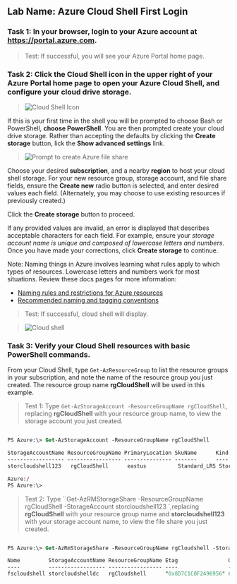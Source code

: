 ## Lab Name: Azure Cloud Shell First Login

### Task 1: In your browser, login to your Azure account at **https://portal.azure.com**.

> Test: If successful, you will see your Azure Portal home page.

### Task 2: Click the Cloud Shell icon in the upper right of your Azure Portal home page to open your Azure Cloud Shell, and configure your cloud drive storage.

> ![Cloud Shell Icon](https://i.imgur.com/nLx6dsO.png)

If this is your first time in the shell you will be prompted to choose Bash or PowerShell, **choose PowerShell**. You are then prompted create your cloud drive storage. Rather than accepting the defaults by clicking the **Create storage** button, lick the **Show advanced settings** link.



> ![Prompt to create Azure file share](https://i.imgur.com/xWWDFl0.png)



Choose your desired **subscription**, and a nearby **region** to host your cloud shell storage. For your new resource group, storage account, and file share fields, ensure the **Create new** radio button is selected, and enter desired values each field. (Alternately, you may choose to use existing resources if previously created.)

Click the **Create storage** button to proceed.

If any provided values are invalid, an error is displayed that describes acceptable characters for each field. For example, ensure your *storage account name is unique and composed of lowercase letters and numbers*. Once you have made your corrections, click **Create storage** to continue.

Note: Naming things in Azure involves learning what rules apply to which types of resources. Lowercase letters and numbers work for most situations. Review these docs pages for more information:
* [Naming rules and restrictions for Azure resources](https://docs.microsoft.com/en-us/azure/azure-resource-manager/management/resource-name-rules)
*  [Recommended naming and tagging conventions](https://docs.microsoft.com/en-us/azure/cloud-adoption-framework/ready/azure-best-practices/naming-and-tagging) 

> Test: If successful, cloud shell will display.

> ![Cloud shell](https://i.imgur.com/t27N5kH.png)

### Task 3: Verify your Cloud Shell resources with basic PowerShell commands.

From your Cloud Shell, type `Get-AzResourceGroup` to list the resource groups in your subscription, and note the name of the resource group you just created. The resource group name **rgCloudShell** will be used in this example.

> Test 1: Type `Get-AzStorageAccount -ResourceGroupName rgCloudShell`, replacing **rgCloudShell** with your resource group name, to view the storage account you just created.

```ps

PS Azure:\> Get-AzStorageAccount -ResourceGroupName rgCloudShell

StorageAccountName ResourceGroupName PrimaryLocation SkuName      Kind      AccessTier CreationTime         ProvisioningState EnableHttpsTrafficOnly LargeFileShares
------------------ ----------------- --------------- -------      ----      ---------- ------------         ----------------- ---------------------- ---------------
storcloudshell123   rgCloudShell      eastus          Standard_LRS StorageV2 Hot        3/6/2020 11:21:39 AM Succeeded         True

Azure:/
PS Azure:\>
```

> Test 2: Type ``Get-AzRMStorageShare -ResourceGroupName rgCloudShell -StorageAccount storcloudshell123 `,replacing **rgCloudShell** with your resource group name and **storcloudshell123** with your storage account name, to view the file share you just created.

```ps

PS Azure:\> Get-AzRmStorageShare -ResourceGroupName rgCloudshell -StorageAccountName storcloudshell123

Name         StorageAccountName ResourceGroupName Etag                QuotaGiB LastModifiedTime
----         ------------------ ----------------- ----                -------- ----------------
fscloudshell storcloudshelldc   rgCloudshell      "0x8D7C1C0F2496956" 6        2020-03-06 11:24:33Z
```